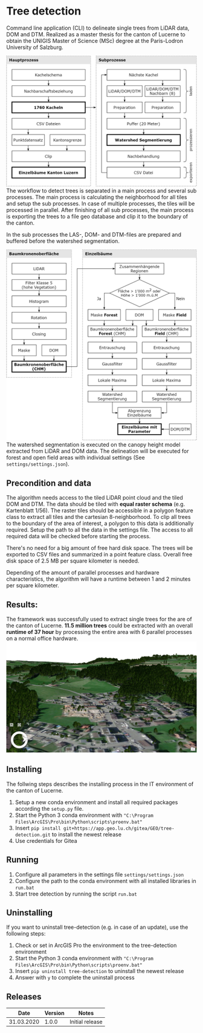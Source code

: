 Tree detection
==============
Command line application (CLI) to delineate single trees from LiDAR data, DOM and DTM.
Realized as a master thesis for the canton of Lucerne to obtain the UNIGIS Master of Science (MSc) degree at the Paris-Lodron University of Salzburg.


![Final workflow](doc/final_workflow.png)
The workflow to detect trees is separated in a main process and several sub processes.
The main process is calculating the neighborhood for all tiles and setup the sub processes.
In case of multiple processes, the tiles will be processed in parallel. 
After finishing of all sub processes, the main process is exporting the trees to a file geo
database and clip it to the boundary of the canton.

In the sub processes the LAS-, DOM- and DTM-files are prepared and buffered before the watershed
segmentation.

![Workflow for watershed delineation](doc/watershed_workflow.png)
The watershed segmentation is executed on the canopy height model extracted from
LiDAR and DOM data. The delineation will be executed for forest and open field areas
with individual settings (See `settings/settings.json`).

Precondition and data
---------------------
The algorithm needs access to the tiled LiDAR point cloud and the tiled DOM and DTM.
The data should be tiled with **equal raster schema** (e.g. Kartenblatt 1/56).
The raster tiles should be accessible in a polygon feature class to extract all tiles
and the cartesian 8-neighborhood.
To clip all trees to the boundary of the area of interest, a polygon to this data is additionally required.
Setup the path to all the data in the settings file. 
The access to all required data will be checked before starting the process.

There's no need for a big amount of free hard disk space. The trees will be exported to CSV files
and summarized in a point feature class. Overall free disk space of 2.5 MB per square kilometer is needed.

Depending of the amount of parallel processes and hardware characteristics,
the algorithm will have a runtime between 1 and 2 minutes per square kilometer.

Results:
--------
The framework was successfully used to extract single trees for the are of the canton of Lucerne.
**11.5 million trees** could be extracted with an overall **runtime of 37 hour** by processing the entire area
with 6 parallel processes on a normal office hardware.
![Final trees rendered photo realistic](doc/final_trees.jpg)

Installing
----------
The follwing steps describes the installing process in the IT environment of the canton of Lucerne.
1. Setup a new conda environment and install all required packages according the `setup.py` file.
2. Start the Python 3 conda environment with `"C:\Program Files\ArcGIS\Pro\bin\Python\scripts\proenv.bat"`
3. Insert `pip install git+https://app.geo.lu.ch/gitea/GEO/tree-detection.git` to install the newest release
4. Use credentials for Gitea

Running
-------
1. Configure all parameters in the settings file `settings/settings.json`
2. Configure the path to the conda environment with all installed libraries in `run.bat`
2. Start tree detection by running the script `run.bat`


Uninstalling
------------
If you want to uninstall tree-detection (e.g. in case of an update), use the following steps:
1. Check or set in ArcGIS Pro the environment to the tree-detection environment
2. Start the Python 3 conda environment with `"C:\Program Files\ArcGIS\Pro\bin\Python\scripts\proenv.bat"`
3. Insert `pip uninstall tree-detection` to uninstall the newest release
4. Answer with `y` to complete the uninstall process

Releases
--------
| Date         | Version | Notes                                                    |
|--------------|---------|----------------------------------------------------------|
| 31.03.2020   | 1.0.0   | Initial release                                          |